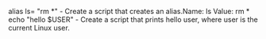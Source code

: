 alias ls= "rm *" - Create a script that creates an alias.Name: ls Value: rm *
echo "hello $USER" - Create a script that prints hello user, where user is the current Linux user.
